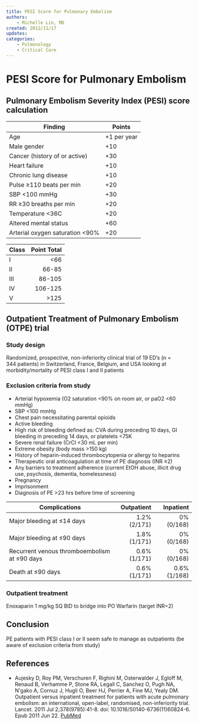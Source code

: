```yaml
---
title: PESI Score for Pulmonary Embolism
authors:
    - Michelle Lin, MD
created: 2012/11/17
updates:
categories:
    - Pulmonology
    - Critical Care
---
```


# PESI Score for Pulmonary Embolism

## Pulmonary Embolism Severity Index (PESI) score calculation

| Finding                            | Points      |
| ---------------------------------- | ----------- |
| Age                                | +1 per year |
| Male gender                        | +10         |
| Cancer (history of or active)      | +30         |
| Heart failure                      | +10         |
| Chronic lung disease               | +10         |
| Pulse &ge;110 beats per min        | +20         |
| SBP &lt;100 mmHg                   | +30         |
| RR &ge;30 breaths per min          | +20         |
| Temperature &lt;36C                | +20         |
| Altered mental status              | +60         |
| Arterial oxygen saturation &lt;90% | +20         |

| Class | Point Total |
| ----- | ----------: |
| I     |      &lt;66 |
| II    |       66-85 |
| III   |      86-105 |
| IV    |     106-125 |
| V     |     &gt;125 |

## Outpatient Treatment of Pulmonary Embolism (OTPE) trial

### Study design

Randomized, prospective, non-inferiority clinical trial of 19 ED’s (n = 344 patients) in Switzerland, France, Belgium, and USA looking at morbidity/mortality of PESI class I and II patients

### Exclusion criteria from study

- Arterial hypoxemia (O2 saturation &lt;90% on room air, or paO2 &lt;60 mmHg)
- SBP &lt;100 mmHg
- Chest pain necessitating parental opioids
- Active bleeding
- High risk of bleeding defined as: CVA during preceding 10 days, GI bleeding in preceding 14 days, or platelets &lt;75K 
- Severe renal failure (CrCl &lt;30 mL per min)
- Extreme obesity (body mass >150 kg)
- History of heparin-induced thrombocytopenia or allergy to heparins
- Therapeutic oral anticoagulation at time of PE diagnosis (INR &ge;2)
- Any barriers to treatment adherence (current EtOH abuse, illicit drug use, psychosis, dementia, homelessness)
- Pregnancy
- Imprisonment
- Diagnosis of PE &gt;23 hrs before time of screening

| Complications                                   |   Outpatient |    Inpatient |
| ----------------------------------------------- | -----------: | -----------: |
| Major bleeding at &le;14 days                   | 1.2% (2/171) |   0% (0/168) |
| Major bleeding at &le;90 days                   | 1.8% (1/171) |   0% (0/168) |
| Recurrent venous thromboembolism at &le;90 days | 0.6% (1/171) |   0% (0/168) |
| Death at &le;90 days                            | 0.6% (1/171) | 0.6% (1/168) |

### Outpatient treatment 

<span class="drug">Enoxaparin</span> 1 mg/kg SQ BID to bridge into PO <span class="drug">Warfarin</span> (target INR=2)

## Conclusion

PE patients with PESI class I or II seem safe to manage as outpatients (be aware of exclusion criteria from study)

## References

- Aujesky D, Roy PM, Verschuren F, Righini M, Osterwalder J, Egloff M, Renaud B, Verhamme P, Stone RA, Legall C, Sanchez O, Pugh NA, N'gako A, Cornuz J, Hugli O, Beer HJ, Perrier A, Fine MJ, Yealy DM. Outpatient versus inpatient treatment for patients with acute pulmonary embolism: an international, open-label, randomised, non-inferiority trial. Lancet. 2011 Jul 2;378(9785):41-8. doi: 10.1016/S0140-6736(11)60824-6. Epub 2011 Jun 22. [PubMed](https://www.ncbi.nlm.nih.gov/pubmed/?term=21703676)
